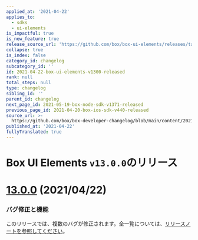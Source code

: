 ```yaml
---
applied_at: '2021-04-22'
applies_to:
  - sdks
  - ui-elements
is_impactful: true
is_new_feature: true
release_source_url: 'https://github.com/box/box-ui-elements/releases/tag/v13.0.0'
collapse: true
is_index: false
category_id: changelog
subcategory_id: ''
id: 2021-04-22-box-ui-elements-v1300-released
rank: null
total_steps: null
type: changelog
sibling_id: ''
parent_id: changelog
next_page_id: 2021-05-19-box-node-sdk-v1371-released
previous_page_id: 2021-04-20-box-ios-sdk-v440-released
source_url: >-
  https://github.com/box/box-developer-changelog/blob/main/content/2021/04-22-box-ui-elements-v1300-released.md
published_at: '2021-04-22'
fullyTranslated: true
---
```

# Box UI Elements `v13.0.0`のリリース

# [13.0.0][1] (2021/04/22)

### バグ修正と機能

このリリースでは、複数のバグが修正されます。全一覧については、[リリースノートを参照してください][1]。

[1]: https://github.com/box/box-ui-elements/releases/tag/v13.0.0
